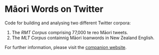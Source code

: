 # Māori Words on Twitter

Code for building and analysing two different Twitter corpora: 
1. The <i>RMT Corpus</i> comprising 77,000 te reo Māori tweets.
2. The <i>MLT Corpus</i> containnig Māori loanwords in New Zealand English.

For further information, please visit the [companion website](https://kiwiwords.cms.waikato.ac.nz/). 